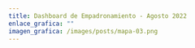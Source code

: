 ```yaml
---
title: Dashboard de Empadronamiento - Agosto 2022
enlace_grafica: ""
imagen_grafica: /images/posts/mapa-03.png
---
```

